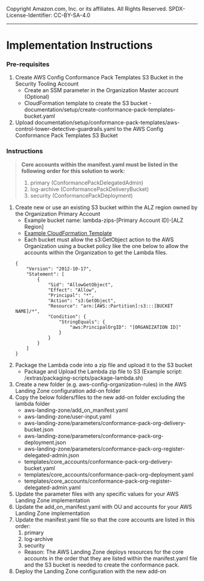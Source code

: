 Copyright Amazon.com, Inc. or its affiliates. All Rights Reserved. SPDX-License-Identifier: CC-BY-SA-4.0

----

# Implementation Instructions
### Pre-requisites
1. Create AWS Config Conformance Pack Templates S3 Bucket in the Security Tooling Account
   * Create an SSM parameter in the Organization Master account (Optional)
   * CloudFormation template to create the S3 bucket - documentation/setup/create-conformance-pack-templates-bucket.yaml
2. Upload documentation/setup/conformance-pack-templates/aws-control-tower-detective-guardrails.yaml to the AWS Config Conformance Pack Templates S3 Bucket
   
### Instructions

> **Core accounts within the manifest.yaml must be listed in the following order for this solution to work:**
> 1. primary (ConformancePackDelegatedAdmin)
> 2. log-archive (ConformancePackDeliveryBucket)
> 3. security (ConformancePackDeployment)

1. Create new or use an existing S3 bucket within the ALZ region owned by the Organization Primary Account
   * Example bucket name: lambda-zips-[Primary Account ID]-[ALZ Region]
   * [Example CloudFormation Template](../../../../extras/lambda-s3-buckets.yaml)
   * Each bucket must allow the s3:GetObject action to the AWS Organization using a bucket policy like the one below 
        to allow the accounts within the Organization to get the Lambda files.
    ```
    {
        "Version": "2012-10-17",
        "Statement": [
            {
                "Sid": "AllowGetObject",
                "Effect": "Allow",
                "Principal": "*",
                "Action": "s3:GetObject",
                "Resource": "arn:[AWS::Partition]:s3:::[BUCKET NAME]/*",
                "Condition": {
                    "StringEquals": {
                        "aws:PrincipalOrgID": "[ORGANIZATION ID]"
                    }
                }
            }
        ]
    }
    ```
2. Package the Lambda code into a zip file and upload it to the S3 bucket
   * Package and Upload the Lambda zip file to S3 (Example script: /extras/packaging-scripts/package-lambda.sh)
3. Create a new folder (e.g. aws-config-organization-rules) in the AWS Landing Zone configuration add-on folder
4. Copy the below folders/files to the new add-on folder excluding the lambda folder
   * aws-landing-zone/add_on_manifest.yaml
   * aws-landing-zone/user-input.yaml
   * aws-landing-zone/parameters/conformance-pack-org-delivery-bucket.json
   * aws-landing-zone/parameters/conformance-pack-org-deployment.json
   * aws-landing-zone/parameters/conformance-pack-org-register-delegated-admin.json
   * templates/core_accounts/conformance-pack-org-delivery-bucket.yaml
   * templates/core_accounts/conformance-pack-org-deployment.yaml
   * templates/core_accounts/conformance-pack-org-register-delegated-admin.yaml
5. Update the parameter files with any specific values for your AWS Landing Zone implementation
6. Update the add_on_manifest.yaml with OU and accounts for your AWS Landing Zone implementation
7. Update the manifest.yaml file so that the core accounts are listed in this order: 
   1. primary 
   2. log-archive 
   3. security
   * Reason: The AWS Landing Zone deploys resources for the core accounts in the order that they are listed within 
       the manifest.yaml file and the S3 bucket is needed to create the conformance pack.
8. Deploy the Landing Zone configuration with the new add-on